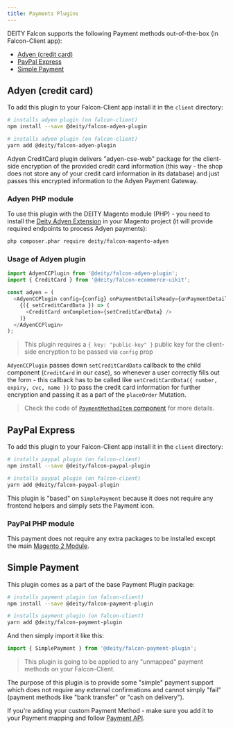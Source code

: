 ```yaml
---
title: Payments Plugins
---
```


DEITY Falcon supports the following Payment methods out-of-the-box (in Falcon-Client app):

- [Adyen (credit card)](#adyen-credit-card)
- [PayPal Express](#paypal-express)
- [Simple Payment](#simple-payment)

## Adyen (credit card)

To add this plugin to your Falcon-Client app install it in the `client` directory:

<!--DOCUSAURUS_CODE_TABS-->
<!--npm-->

```bash
# installs adyen plugin (on falcon-client)
npm install --save @deity/falcon-adyen-plugin
```

<!--Yarn-->

```bash
# installs adyen plugin (on falcon-client)
yarn add @deity/falcon-adyen-plugin
```

<!--END_DOCUSAURUS_CODE_TABS-->

Adyen CreditCard plugin delivers "adyen-cse-web" package for the client-side encryption of the provided
credit card information (this way - the shop does not store any of your credit card information in its database)
and just passes this encrypted information to the Adyen Payment Gateway.

### Adyen PHP module

To use this plugin with the DEITY Magento module (PHP) - you need to install the
[Deity Adyen Extension](https://github.com/deity-io/magento-adyen-api) in your
Magento project (it will provide required endpoints to process Adyen payments):

```bash
php composer.phar require deity/falcon-magento-adyen
```

### Usage of Adyen plugin

```js
import AdyenCCPlugin from '@deity/falcon-adyen-plugin';
import { CreditCard } from '@deity/falcon-ecommerce-uikit';

const adyen = (
  <AdyenCCPlugin config={config} onPaymentDetailsReady={onPaymentDetailsReady}>
    {({ setCreditCardData }) => (
      <CreditCard onCompletion={setCreditCardData} />
    )}
  </AdyenCCPlugin>
);
```

> This plugin requires a `{ key: "public-key" }` public key for the client-side encryption to be passed via `config` prop

`AdyenCCPlugin` passes down `setCreditCardData` callback to the child component (`CreditCard` in our case), so whenever a user
correctly fills out the form - this callback has to be called like `setCreditCardData({ number, expiry, cvc, name })` to pass
the credit card information for further encryption and passing it as a part of the `placeOrder` Mutation.

> Check the code of [`PaymentMethodItem` component](https://github.com/deity-io/falcon/blob/dev/examples/shop-with-blog/client/src/pages/shop/Checkout/components/PaymentMethodItem.js)
> for more details.

## PayPal Express

To add this plugin to your Falcon-Client app install it in the `client` directory:

<!--DOCUSAURUS_CODE_TABS-->
<!--npm-->

```bash
# installs paypal plugin (on falcon-client)
npm install --save @deity/falcon-paypal-plugin
```

<!--Yarn-->

```bash
# installs paypal plugin (on falcon-client)
yarn add @deity/falcon-paypal-plugin
```

<!--END_DOCUSAURUS_CODE_TABS-->

This plugin is "based" on `SimplePayment` because it does not require any frontend helpers and simply sets the Payment icon.

### PayPal PHP module

This payment does not require any extra packages to be installed except the main [Magento 2 Module](backend/installing-magento2#installing).

## Simple Payment

This plugin comes as a part of the base Payment Plugin package:

<!--DOCUSAURUS_CODE_TABS-->
<!--npm-->

```bash
# installs payment plugin (on falcon-client)
npm install --save @deity/falcon-payment-plugin
```

<!--Yarn-->

```bash
# installs payment plugin (on falcon-client)
yarn add @deity/falcon-payment-plugin
```

<!--END_DOCUSAURUS_CODE_TABS-->

And then simply import it like this:

```js
import { SimplePayment } from '@deity/falcon-payment-plugin';
```

> This plugin is going to be applied to any "unmapped" payment methods on your Falcon-Client.

The purpose of this plugin is to provide some "simple" payment support which does not require any external
confirmations and cannot simply "fail" (payment methods like "bank transfer" or "cash on delivery").

If you're adding your custom Payment Method - make sure you add it to your Payment mapping and follow
[Payment API](payments/api).
